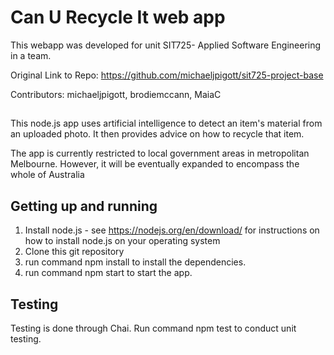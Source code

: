 # Can U Recycle It web app

This webapp was developed for unit SIT725- Applied Software Engineering in a team. 

Original Link to Repo: https://github.com/michaeljpigott/sit725-project-base 

Contributors: michaeljpigott, brodiemccann, MaiaC

##

This node.js app uses artificial intelligence to detect an item's material from an uploaded photo. It then provides advice on how to recycle that item.

The app is currently restricted to local government areas in metropolitan Melbourne. However, it will be eventually expanded to encompass the whole of Australia

## Getting up and running

1. Install node.js - see https://nodejs.org/en/download/ for instructions on how to install node.js on your operating system
2. Clone this git repository
3. run command npm install to install the dependencies.
4. run command npm start to start the app.

## Testing

Testing is done through Chai. Run command npm test to conduct unit testing.
